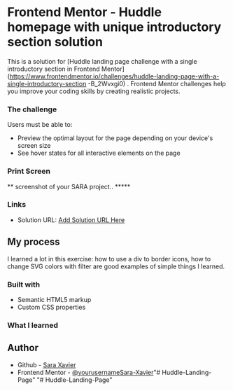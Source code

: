 # Frontend Mentor - Huddle homepage with unique introductory section solution

This is a solution for [Huddle landing page challenge with a single introductory section in Frontend Mentor](https://www.frontendmentor.io/challenges/huddle-landing-page-with-a-single-introductory-section -B_2Wvxgi0) . Frontend Mentor challenges help you improve your coding skills by creating realistic projects.

### The challenge

Users must be able to:

- Preview the optimal layout for the page depending on your device's screen size
- See hover states for all interactive elements on the page

### Print Screen

** screenshot of your SARA project.. *****

### Links

- Solution URL: [Add Solution URL Here](https://your-solution-url.com)

## My process
I learned a lot in this exercise: how to use a div to border icons, how to change SVG colors with filter are good examples of simple things I learned.

### Built with

- Semantic HTML5 markup
- Custom CSS properties


### What I learned


## Author

- Github - [Sara Xavier](https://github.com/Sara-Xavier)
- Frontend Mentor - [@yourusernameSara-Xavier](https://www.frontendmentor.io/profile/Sara-Xavier)"# Huddle-Landing-Page" 
"# Huddle-Landing-Page" 
